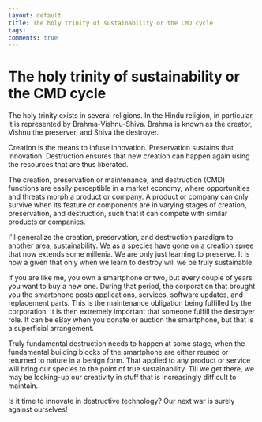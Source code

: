 ```yaml
---
layout: default
title: The holy trinity of sustainability or the CMD cycle
tags:
comments: true
---
```

# The holy trinity of sustainability or the CMD cycle

The holy trinity exists in several religions. In the Hindu religion, in particular, it is represented by Brahma-Vishnu-Shiva. Brahma is known as the creator, Vishnu the preserver, and Shiva the destroyer.

Creation is the means to infuse innovation. Preservation sustains that innovation. Destruction ensures that new creation can happen again using the resources that are thus liberated.

The creation, preservation or maintenance, and destruction (CMD) functions are easily perceptible in a market economy, where opportunities and threats morph a product or company. A product or company can only survive when its feature or components are in varying stages of creation, preservation, and destruction, such that it can compete with similar products or companies.

I'll generalize the creation, preservation, and destruction paradigm to another area, sustainability. We as a species have gone on a creation spree that now extends some millenia. We are only just learning to preserve. It is now a given that only when we learn to destroy will we be truly sustainable.

If you are like me, you own a smartphone or two, but every couple of years you want to buy a new one. During that period, the corporation that brought you the smartphone posts applications, services, software updates, and replacement parts. This is the maintenance obligation being fulfilled by the corporation. It is then extremely important that someone fulfill the destroyer role. It can be eBay when you donate or auction the smartphone, but that is a superficial arrangement.

Truly fundamental destruction needs to happen at some stage, when the fundamental building blocks of the smartphone are either reused or returned to nature in a benign form. That applied to any product or service will bring our species to the point of true sustainability. Till we get there, we may be locking-up our creativity in stuff that is increasingly difficult to maintain.

Is it time to innovate in destructive technology? Our next war is surely against ourselves!

